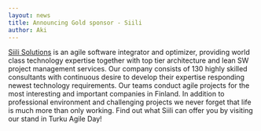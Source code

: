```yaml
---
layout: news
title: Announcing Gold sponsor - Siili
author: Aki
---
```


[Siili Solutions](http://www.siili.fi/) is an agile software integrator and optimizer, providing world class technology expertise together with top tier architecture and lean SW project management services. Our company consists of 130 highly skilled consultants with continuous desire to develop their expertise responding newest technology requirements. Our teams conduct agile projects for the most interesting and important companies in Finland. In addition to professional environment and challenging projects we never forget that life is much more than only working. Find out what Siili can offer you by visiting our stand in Turku Agile Day!